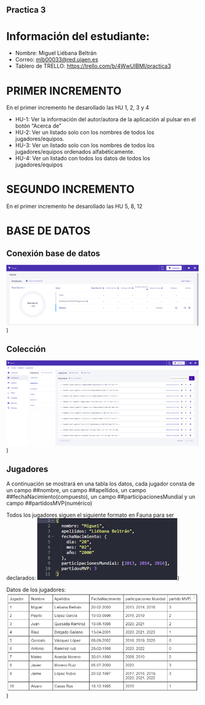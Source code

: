 ## Practica 3

# Información del estudiante:
* Nombre: Miguel Liébana Beltrán
* Correo: mlb00033@red.ujaen.es
* Tablero de TRELLO: https://trello.com/b/4WwUIBMl/practica3

# PRIMER INCREMENTO
En el primer incremento he desarollado las HU 1, 2, 3 y 4
* HU-1: Ver la información del autor/autora de la aplicación al pulsar en el botón “Acerca de”
* HU-2: Ver un listado solo con los nombres de todos los jugadores/equipos.
* HU-3: Ver un listado solo con los nombres de todos los jugadores/equipos ordenados alfabéticamente. 
* HU-4: Ver un listado con todos los datos de todos los jugadores/equipos

# SEGUNDO INCREMENTO
En el primer incremento he desarollado las HU 5, 8, 12

# BASE DE DATOS
## Conexión base de datos ##
![coleccion](Imagenes/BaseDeDatos.png))

## Colección ##
![coleccion](Imagenes/coleccion.png))

## Jugadores ##
A continuación se mostrará en una tabla los datos, cada jugador consta de un campo ##nombre, un campo ##apellidos, un campo ##fechaNacimiento(compuesto), un campo ##participacionesMundial y un campo ##partidosMVP(numérico) 

Todos los jugadores siguen el siguiente formato en Fauna para ser declarados:
![formato](Imagenes/formato.png))

Datos de los jugadores:
![formato](Imagenes/Datos%20Jugadores.png))